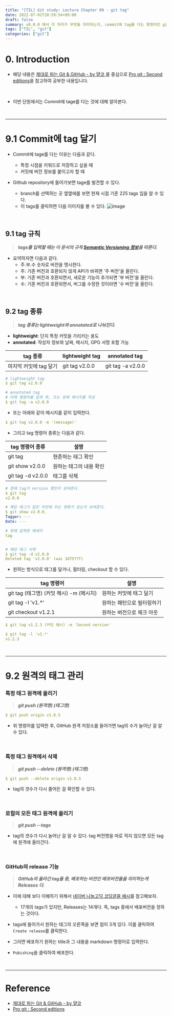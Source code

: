 ```yaml
---
title: "[TIL] Git study: Lecture Chapter 09 - git tag"
date: 2022-07-01T20:59:54+09:00
draft: false
summary: v0.0.0 에서 각 자리가 무엇을 의미하는지, commit에 tag를 다는 명령어인 git tag, 그리고 여러 버전들 중 일부를 release하는 것을 배운다.
tags: ["TIL", "git"]
categories: ["git"]
---
```


# 0. Introduction

- 해당 내용은 [제대로 파는 Git & GitHub - by 얄코 ](https://www.inflearn.com/course/%EC%A0%9C%EB%8C%80%EB%A1%9C-%ED%8C%8C%EB%8A%94-%EA%B9%83/dashboard)를 중심으로 [Pro git : Second editions](https://book.naver.com/bookdb/book_detail.nhn?bid=7187291)을 참고하여 공부한 내용입니다.

<br>

- 이번 단원에서는 Commit에 tage를 다는 것에 대해 알아본다.

<br>

---

# 9.1 Commit에 tag 달기

- Commit에 tage를 다는 이유는 다음과 같다.

  - 특정 시점을 키워드로 저장하고 싶을 때
  - 커밋에 버전 정보를 붙이고자 할 때

- Github repository에 들어가보면 tage를 발견할 수 있다.

  - branch를 선택하는 곳 옆옆에를 보면 현재 시점 기준 225 tags 임을 알 수 있다.
  - 이 tags를 클릭하면 다음 이미지를 볼 수 있다.
    ![image](https://user-images.githubusercontent.com/78094972/176830351-7c1ff36c-5f24-4698-952b-ec2f125b5739.PNG)

<br>

## 9.1 tag 규칙

> **_tags를 입력할 때는 이 문서의 규칙 [Semantic Versioning 정보](https://semver.org/lang/ko/)을 따른다._**

- 요약하자면 다음과 같다.
  - 주.부.수 숫자로 버전을 명시한다.
  - 주: 기존 버전과 호환되지 않게 API가 바뀌면 '주 버전'을 올린다.
  - 부: 기존 버전과 호환되면서, 새로운 기능이 추가되면 '부 버전'을 올린다.
  - 수: 기존 버전과 호환되면서, 버그를 수정한 것이라면 '수 버전'을 올린다.

<br>

## 9.2 tag 종류

> **_tag 종류는 lightweight와 annotated로 나눠진다._**

- **lightweight**: 단지 특정 커밋을 가리키는 용도
- **annotated**: 작성자 정보와 날짜, 메시지, GPG 서명 포함 가능

| tag 종류               | lightweight tag | annotated tag     |
| ---------------------- | --------------- | ----------------- |
| 마지막 커밋에 tag 달기 | git tag v2.0.0  | git tag -a v2.0.0 |

```yml
# lightweight tag
$ git tag v2.0.0

# annotated tag
# 아래 명령어를 입력 후, 뜨는 창에 메시지를 작성
$ git tag -a v2.0.0
```

- 또는 아래와 같이 메시지를 같이 입력한다.

```yml
$ git tag v2.0.0 -m '(message)'
```

- 그리고 tag 명령어 종류는 다음과 같다.

| tag 명령어 종류   | 설명                    |
| ----------------- | ----------------------- |
| git tag           | 현존하는 태그 확인      |
| git show v2.0.0   | 원하는 태그의 내용 확인 |
| git tag -d v2.0.0 | 태그를 삭제             |

```yml
# 현재 tag가 version 몇인지 보여준다.
$ git tag
v2.0.0

# 해당 태그가 달린 커밋에 무슨 변화가 있는지 보여준다.
$ git show v2.0.0.
Tagger: ---
Date: ---

# 위에 입력한 메세지
tag


# 해당 태그 삭제
$ git tag -d v2.0.0
Deleted tag 'v2.0.0' (was 3d75f7f)
```

- 원하는 방식으로 태그를 달거나, 필터링, checkout 할 수 있다.

| tag 명령어                               | 설명                       |
| ---------------------------------------- | -------------------------- |
| git tag (태그명) (커밋 해시) -m (메시지) | 원하는 커밋에 태그 달기    |
| git tag -l 'v1.\*'                       | 원하는 패턴으로 필터링하기 |
| git checkout v1.2.1                      | 원하는 버전으로 체크 아웃  |

```yml
$ git tag v1.2.3 (커밋 해시) -m 'Second version'

$ git tag -l 'v1.*'
v1.2.3
```

<br>

---

# 9.2 원격의 태그 관리

### 특정 태그 원격에 올리기

> **_git push (원격명) (태그명)_**

```yml
$ git push origin v1.0.5
```

- 위 명령어를 입력한 후, GitHub 원격 저장소를 들어가면 tag의 수가 늘어난 걸 알 수 있다.

<br>

### 특정 태그 원격에서 삭제

> **_git push --delete (원격명) (태그명)_**

```yml
$ git push --delete origin v1.0.5
```

- tag의 갯수가 다시 줄어든 걸 확인할 수 있다.

<br>

### 로컬의 모든 태그 원격에 올리기

> **_git push --tags_**

- tag의 갯수가 다시 늘어난 걸 알 수 있다. tag 버전명을 따로 적지 않으면 모든 tag에 원격에 올라간다.

<br>

### GitHub의 release 기능

> **_GitHub의 올라간 tag들 중, 배포하는 버전인 배포버전들을 의미하는게 Releases 다._**

- 이에 대해 보다 이해하기 위해서 [네이버 나눔고딕 코딩글꼴 예시](https://github.com/naver/nanumfont)를 참고해보자.

  - 17개의 tags가 있지만, Releases는 14개다. 즉, tags 중에서 배포버전을 정하는 것이다.

- tags에 들어가서 원하는 태그의 오른쪽을 보면 점이 3개 있다. 이를 클릭하여 `Create release`를 클릭한다.

- 그러면 배포하기 원하는 title과 그 내용을 markdown 명령어로 입력한다.

- `Pubishing`을 클릭하여 배포한다.

<br>

---

# Reference

- [제대로 파는 Git & GitHub - by 얄코](https://www.inflearn.com/course/%EC%A0%9C%EB%8C%80%EB%A1%9C-%ED%8C%8C%EB%8A%94-%EA%B9%83/dashboard)
- [Pro git : Second editions](https://book.naver.com/bookdb/book_detail.nhn?bid=7187291)
